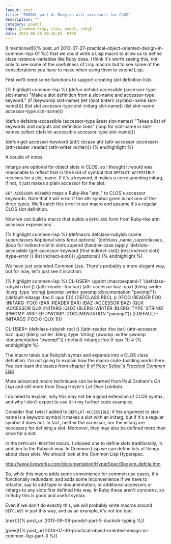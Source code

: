```yaml
---
layout: post
title: "POODCL part 4: Rubyish attr_accessors for CLOS"
description: ""
category: poodcl
tags: [common-lisp, clos, poodr, ruby]
date: 2013-08-28 20:16:01 -0700
---
```


[I mentioned]({% post_url 2013-07-27-practical-object-oriented-design-in-common-lisp-01 %}) that
we could write a Lisp macro to allow us to define class
instance-variables like Ruby does. I think it's worth seeing this, not
only to see some of the usefulness of Lisp macros but to see some of
the considerations you have to make when using them to extend Lisp.

<!-- more -->

First we'll need some functions to support creating slot definition lists.

{% highlight common-lisp %}
(defun defslot-accessible (accessor-type slot-name)
  "Make a slot definition from a slot-name and accessor-type keyword."
  (if (keywordp slot-name)
      (let ((slot (intern (symbol-name slot-name))))
        (list slot accessor-type slot :initarg slot-name))
      (list slot-name accessor-type slot-name)))

(defun defslots-accessible (accessor-type &rest slot-names)
  "Takes a list of keywords and outputs slot definition lines"
  (loop
     for slot-name in slot-names
     collect (defslot-accessible accessor-type slot-name)))

(defun get-accessor-keyword (attr)
  (ecase attr
    (attr-accessor :accessor)
    (attr-reader   :reader)
    (attr-writer   :writer)))
{% endhighlight %}

A couple of notes. 

Initargs are optional for object slots in CLOS, so I thought it would
was reasonable to reflect that in the kind of symbol that
`DEFSLOT-ACCESSIBLE` receives for a slot-name. If it's a keyword, it
makes a corresponding initarg, if not, it just makes a plain accessor
for the slot.

`GET-ACCESSOR-KEYWORD` maps a Ruby-like "attr\_" to CLOS's accessor
keywords. Note that it will error if the attr symbol given is not one
of the three types. We'll catch this error in our macro and assume
it's a regular CLOS slot definition.

Now we can build a macro that builds a `DEFCLASS` form from
Ruby-like attr-accessor expressions.

{% highlight common-lisp %}
(defmacro defclass-rubyish (name superclasses
                            &optional slots &rest options)
  `(defclass ,name ,superclasses
     ,(loop
         for indirect-slot in slots
         append (handler-case 
                    (apply 'defslots-accessible
                           (get-accessor-keyword (first indirect-slot))
                           (rest indirect-slot))
                  (type-error () (list indirect-slot))))
     ,@options))
{% endhighlight %}

We have just extended Common Lisp. There's probably a more elegant
way, but for now, let's just see it in action:

{% highlight common-lisp %}
CL-USER> (pprint
          (macroexpand-1
           '(defclass-rubyish rbcl ()
             ((attr-reader :foo bar)
              (attr-accessor baz :qux)
              (blerg :writer :blerg :type 'string)
              (pwomp :writer :pwomp :documentation "pwomp!"))
             (:default-initargs
              :foo 0
              :qux 1))))
(DEFCLASS RBCL ()
  ((FOO :READER FOO :INITARG :FOO) 
   (BAR :READER BAR) 
   (BAZ :ACCESSOR BAZ)
   (QUX :ACCESSOR QUX :INITARG :QUX) 
   (BLERG :WRITER :BLERG :TYPE 'STRING)
   (PWOMP :WRITER :PWOMP :DOCUMENTATION "pwomp!"))
  ((:DEFAULT-INITARGS :FOO 0 :QUX 1)))

CL-USER> (defclass-rubyish rbcl ()
           ((attr-reader :foo bar)
            (attr-accessor baz :qux)
            (blerg :writer :blerg :type 'string)
            (pwomp :writer :pwomp :documentation "pwomp!"))
           (:default-initargs
            :foo 0
            :qux 1))
#<STANDARD-CLASS RBCL>
{% endhighlight %}

The macro takes our Rubyish syntax and expands into a CLOS class
definition. I'm not going to explain how the macro code-building works
here. You can learn the basics from
[chapter 8 of Peter Seibel's *Practical Common Lisp*](http://www.gigamonkeys.com/book/macros-defining-your-own.html)

More advanced macro techniques can be learned from Paul Graham's *On
Lisp* and still more from Doug Hoyte's *Let Over Lambda*.

I do need to explain, why this may not be a good extension of CLOS
syntax, and why I don't expect to use it in my further code examples.

Consider that twist I added to `DEFSLOT-ACCESSIBLE`: if the argument to
slot-name is a keyword symbol it makes a slot with an initarg, but if
it's a regular symbol it does not. In fact, neither the accessor, nor
the initarg are necessary for defining a slot. Moreover, they may also
be defined more than once for a slot.

In the `DEFCLASS-RUBYISH` macro, I allowed one to define slots
traditionally, in addition to the Rubyish way. In Common Lisp we can
define lots of things about class slots. We should look at the Common
Lisp Hyperspec.

<http://www.lispworks.com/documentation/HyperSpec/Body/m_defcla.htm>

So, while this macro adds some convenience for common use cases, it's
functionally redundant, and adds some inconvenience if we have to
refactor, say to add type or documentation, or additional accessors or
initargs to any slots first defined this way. In Ruby these aren't
concerns, so in Ruby this is good and useful syntax.

Even if we don't do exactly this, we will probably write macros around
`DEFCLASS` in just this way, and as an example, it's not too bad.


[next]({% post_url 2013-09-08-poodcl-part-5-duckish-typing %})

[prev]({% post_url 2013-07-30-practical-object-oriented-design-in-common-lisp-part-3 %})
